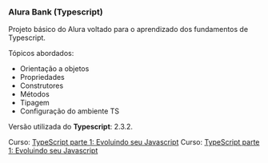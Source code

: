 ### Alura Bank (Typescript)

Projeto básico do Alura voltado para o aprendizado dos fundamentos de Typescript.

Tópicos abordados:
- Orientação a objetos
- Propriedades
- Construtores
- Métodos
- Tipagem
- Configuração do ambiente TS

Versão utilizada do **Typescript**: 2.3.2.

Curso: [TypeScript parte 1: Evoluindo seu Javascript](https://www.alura.com.br/curso-online-typescript-parte1)
Curso: [TypeScript parte 1: Evoluindo seu Javascript](https://www.alura.com.br/curso-online-typescript-parte2)
